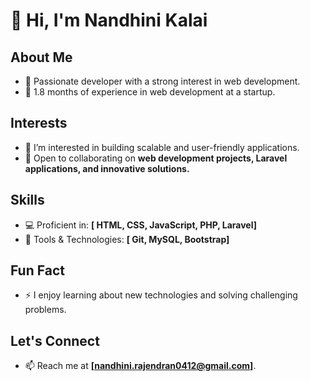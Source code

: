 # 👋 Hi, I'm Nandhini Kalai

## About Me
- 🌟 Passionate developer with a strong interest in web development.
- 💼 1.8 months of experience in web development at a startup.

## Interests
- 👀 I’m interested in building scalable and user-friendly applications.
- 🤝 Open to collaborating on **web development projects, Laravel applications, and innovative solutions.**

## Skills
- 💻 Proficient in: **[ HTML, CSS, JavaScript, PHP, Laravel]**
- 🔧 Tools & Technologies: **[ Git, MySQL, Bootstrap]**

## Fun Fact
- ⚡ I enjoy learning about new technologies and solving challenging problems.

## Let's Connect
- 📫 Reach me at **[nandhini.rajendran0412@gmail.com]**.



